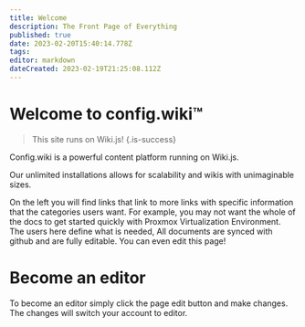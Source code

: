 ```yaml
---
title: Welcome
description: The Front Page of Everything
published: true
date: 2023-02-20T15:40:14.778Z
tags: 
editor: markdown
dateCreated: 2023-02-19T21:25:08.112Z
---
```


# Welcome to config.wiki™️
> This site runs on Wiki.js!
{.is-success}

Config.wiki is a powerful content platform running on Wiki.js.

Our unlimited installations allows for scalability and wikis with unimaginable sizes.

On the left you will find links that link to more links with specific information that the categories users want. For example, you may not want the whole of the docs to get started quickly with Proxmox Virtualization Environment. The users here define what is needed, All documents are synced with github and are fully editable. You can even edit this page!

# Become an editor

To become an editor simply click the page edit button and make changes. The changes will switch your account to editor.